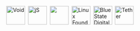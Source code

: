 [<img src="https://github.com/kernel-stable.png" title="Void" height="50">](https://github.com/eluer/eos)&nbsp;
[<img src="https://github.com/johndoe31415.png" title="jS" height="50">](https://github.com/eluer/eos)&nbsp;
[<img src="https://github.com/tradious.png" title="" height="50">](https://github.com/eluer/eos)&nbsp;
[<img src="https://github.com/linuxfoundation.png" title="Linux Foundation" height="50">](https://github.com/linuxfoundation)&nbsp;
[<img src="https://github.com/bsd.png" title="Blue State Digital" height="50">](https://github.com/bsd)&nbsp;
[<img src="https://github.com/tether.png" title="Tether" height="50">](https://github.com/eluer/eos)&nbsp;
